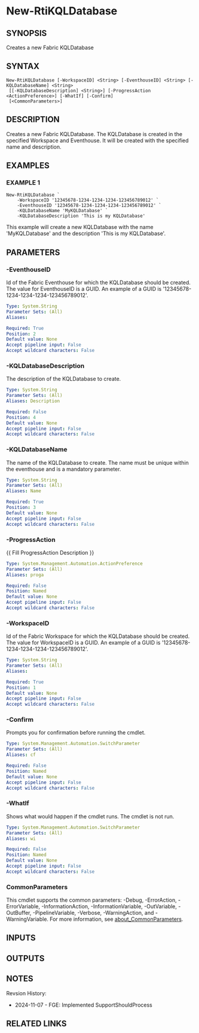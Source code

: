 # New-RtiKQLDatabase

## SYNOPSIS
Creates a new Fabric KQLDatabase

## SYNTAX

```
New-RtiKQLDatabase [-WorkspaceID] <String> [-EventhouseID] <String> [-KQLDatabaseName] <String>
 [[-KQLDatabaseDescription] <String>] [-ProgressAction <ActionPreference>] [-WhatIf] [-Confirm]
 [<CommonParameters>]
```

## DESCRIPTION
Creates a new Fabric KQLDatabase.
The KQLDatabase is created in the specified Workspace and Eventhouse.
It will be created with the specified name and description.

## EXAMPLES

### EXAMPLE 1
```
New-RtiKQLDatabase `
    -WorkspaceID '12345678-1234-1234-1234-123456789012' `
    -EventhouseID '12345678-1234-1234-1234-123456789012' `
    -KQLDatabaseName 'MyKQLDatabase' `
    -KQLDatabaseDescription 'This is my KQLDatabase'
```

This example will create a new KQLDatabase with the name 'MyKQLDatabase' and the description 'This is my KQLDatabase'.

## PARAMETERS

### -EventhouseID
Id of the Fabric Eventhouse for which the KQLDatabase should be created.
The value for EventhouseID is a GUID. 
An example of a GUID is '12345678-1234-1234-1234-123456789012'.

```yaml
Type: System.String
Parameter Sets: (All)
Aliases:

Required: True
Position: 2
Default value: None
Accept pipeline input: False
Accept wildcard characters: False
```

### -KQLDatabaseDescription
The description of the KQLDatabase to create.

```yaml
Type: System.String
Parameter Sets: (All)
Aliases: Description

Required: False
Position: 4
Default value: None
Accept pipeline input: False
Accept wildcard characters: False
```

### -KQLDatabaseName
The name of the KQLDatabase to create.
The name must be unique within the eventhouse and is a
mandatory parameter.

```yaml
Type: System.String
Parameter Sets: (All)
Aliases: Name

Required: True
Position: 3
Default value: None
Accept pipeline input: False
Accept wildcard characters: False
```

### -ProgressAction
{{ Fill ProgressAction Description }}

```yaml
Type: System.Management.Automation.ActionPreference
Parameter Sets: (All)
Aliases: proga

Required: False
Position: Named
Default value: None
Accept pipeline input: False
Accept wildcard characters: False
```

### -WorkspaceID
Id of the Fabric Workspace for which the KQLDatabase should be created.
The value for WorkspaceID is a GUID. 
An example of a GUID is '12345678-1234-1234-1234-123456789012'.

```yaml
Type: System.String
Parameter Sets: (All)
Aliases:

Required: True
Position: 1
Default value: None
Accept pipeline input: False
Accept wildcard characters: False
```

### -Confirm
Prompts you for confirmation before running the cmdlet.

```yaml
Type: System.Management.Automation.SwitchParameter
Parameter Sets: (All)
Aliases: cf

Required: False
Position: Named
Default value: None
Accept pipeline input: False
Accept wildcard characters: False
```

### -WhatIf
Shows what would happen if the cmdlet runs.
The cmdlet is not run.

```yaml
Type: System.Management.Automation.SwitchParameter
Parameter Sets: (All)
Aliases: wi

Required: False
Position: Named
Default value: None
Accept pipeline input: False
Accept wildcard characters: False
```

### CommonParameters
This cmdlet supports the common parameters: -Debug, -ErrorAction, -ErrorVariable, -InformationAction, -InformationVariable, -OutVariable, -OutBuffer, -PipelineVariable, -Verbose, -WarningAction, and -WarningVariable. For more information, see [about_CommonParameters](http://go.microsoft.com/fwlink/?LinkID=113216).

## INPUTS

## OUTPUTS

## NOTES
Revsion History:

- 2024-11-07 - FGE: Implemented SupportShouldProcess

## RELATED LINKS
